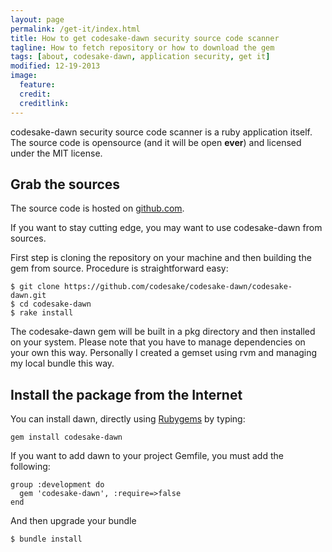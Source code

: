 ```yaml
---
layout: page
permalink: /get-it/index.html
title: How to get codesake-dawn security source code scanner
tagline: How to fetch repository or how to download the gem
tags: [about, codesake-dawn, application security, get it]
modified: 12-19-2013
image:
  feature: 
  credit: 
  creditlink: 
---
```


codesake-dawn security source code scanner is a ruby application itself. The
source code is opensource (and it will be open **ever**) and licensed under the
MIT license.

## Grab the sources

The source code is hosted on [github.com](https://github.com/codesake/codesake-dawn).

If you want to stay cutting edge, you may want to use codesake-dawn from sources. 

First step is cloning the repository on your machine and then building the gem from source.
Procedure is straightforward easy:

    $ git clone https://github.com/codesake/codesake-dawn/codesake-dawn.git
    $ cd codesake-dawn
    $ rake install

The codesake-dawn gem will be built in a pkg directory and then installed
on your system. Please note that you have to manage dependencies on your own
this way. Personally I created a gemset using rvm and managing my local bundle
this way.

## Install the package from the Internet

You can install dawn, directly using [Rubygems](https://rubygems.org) by typing:

    gem install codesake-dawn

If you want to add dawn to your project Gemfile, you must add the following:
    
    group :development do
      gem 'codesake-dawn', :require=>false
    end

And then upgrade your bundle 

    $ bundle install
